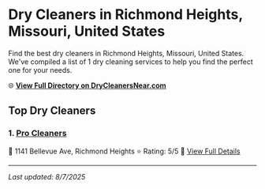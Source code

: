 # Dry Cleaners in Richmond Heights, Missouri, United States

Find the best dry cleaners in Richmond Heights, Missouri, United States. We've compiled a list of 1 dry cleaning services to help you find the perfect one for your needs.

🌐 **[View Full Directory on DryCleanersNear.com](https://drycleanersnear.com/city/US/Missouri/Richmond%20Heights)**

## Top Dry Cleaners

### 1. [Pro Cleaners](https://drycleanersnear.com/dryCleaner/686f1f0f1cef475d4de84029/pro-cleaners)
📍 1141 Bellevue Ave, Richmond Heights
⭐ Rating: 5/5
🔗 [View Full Details](https://drycleanersnear.com/dryCleaner/686f1f0f1cef475d4de84029/pro-cleaners)


---

*Last updated: 8/7/2025*
